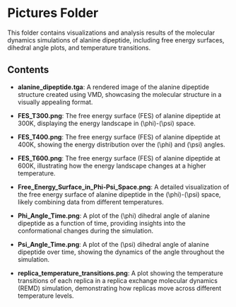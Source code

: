 # Pictures Folder

This folder contains visualizations and analysis results of the molecular dynamics simulations of alanine dipeptide, including free energy surfaces, dihedral angle plots, and temperature transitions.

## Contents

- **alanine_dipeptide.tga**: A rendered image of the alanine dipeptide structure created using VMD, showcasing the molecular structure in a visually appealing format.

- **FES_T300.png**: The free energy surface (FES) of alanine dipeptide at 300K, displaying the energy landscape in \(\phi\)-\(\psi\) space.

- **FES_T400.png**: The free energy surface (FES) of alanine dipeptide at 400K, showing the energy distribution over the \(\phi\) and \(\psi\) angles.

- **FES_T600.png**: The free energy surface (FES) of alanine dipeptide at 600K, illustrating how the energy landscape changes at a higher temperature.

- **Free_Energy_Surface_in_Phi-Psi_Space.png**: A detailed visualization of the free energy surface of alanine dipeptide in the \(\phi\)-\(\psi\) space, likely combining data from different temperatures.

- **Phi_Angle_Time.png**: A plot of the \(\phi\) dihedral angle of alanine dipeptide as a function of time, providing insights into the conformational changes during the simulation.

- **Psi_Angle_Time.png**: A plot of the \(\psi\) dihedral angle of alanine dipeptide over time, showing the dynamics of the angle throughout the simulation.

- **replica_temperature_transitions.png**: A plot showing the temperature transitions of each replica in a replica exchange molecular dynamics (REMD) simulation, demonstrating how replicas move across different temperature levels.

